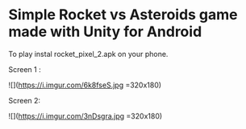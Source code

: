 # Simple Rocket vs Asteroids game made with Unity for Android
To play instal rocket_pixel_2.apk on your phone.


Screen 1 :

![](https://i.imgur.com/6k8fseS.jpg =320x180)




Screen 2:
	
![](https://i.imgur.com/3nDsgra.jpg =320x180)
